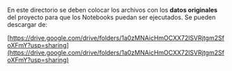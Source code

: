 En este directorio se deben colocar los archivos con los **datos originales** del proyecto para que los Notebooks puedan ser ejecutados. Se pueden descargar de:

[https://drive.google.com/drive/folders/1a0zMNAicHmOCXX72lSVRjtgm2SfoXFmY?usp=sharing](https://drive.google.com/drive/folders/1a0zMNAicHmOCXX72lSVRjtgm2SfoXFmY?usp=sharing)